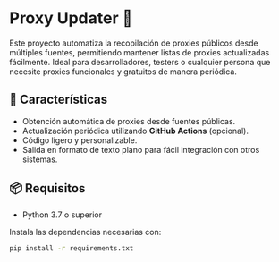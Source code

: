# Proxy Updater 🔄

Este proyecto automatiza la recopilación de proxies públicos desde múltiples fuentes, permitiendo mantener listas de proxies actualizadas fácilmente. Ideal para desarrolladores, testers o cualquier persona que necesite proxies funcionales y gratuitos de manera periódica.

## 🚀 Características

- Obtención automática de proxies desde fuentes públicas.
- Actualización periódica utilizando **GitHub Actions** (opcional).
- Código ligero y personalizable.
- Salida en formato de texto plano para fácil integración con otros sistemas.

## 📦 Requisitos

- Python 3.7 o superior

Instala las dependencias necesarias con:

```bash
pip install -r requirements.txt
